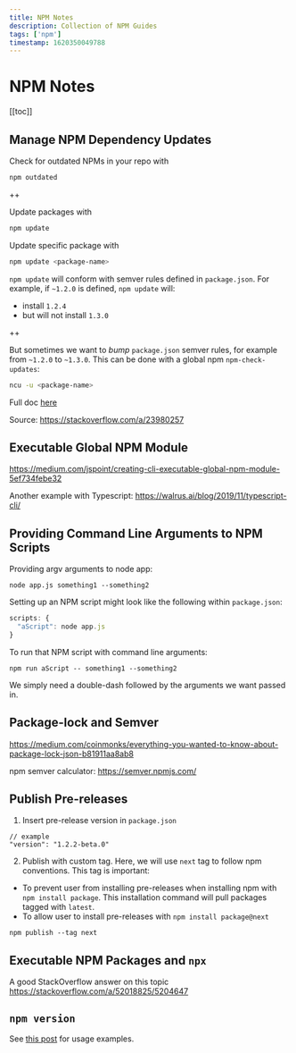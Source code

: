 ```yaml
---
title: NPM Notes
description: Collection of NPM Guides
tags: ['npm']
timestamp: 1620350049788
---
```


# NPM Notes

[[toc]]

## Manage NPM Dependency Updates

Check for outdated NPMs in your repo with

```sh
npm outdated
```

++

Update packages with

```sh
npm update
```

Update specific package with

```sh
npm update <package-name>
```

`npm update` will conform with semver rules defined in `package.json`. For example, if `~1.2.0` is defined, `npm update` will:

- install `1.2.4`
- but will not install `1.3.0`

++

But sometimes we want to _bump_ `package.json` semver rules, for example from `~1.2.0` to `~1.3.0`. This can be done with a global npm `npm-check-updates`:

```sh
ncu -u <package-name>
```

Full doc [here](https://github.com/raineorshine/npm-check-updates#npm-check-updates)

Source: <https://stackoverflow.com/a/23980257>

## Executable Global NPM Module

<https://medium.com/jspoint/creating-cli-executable-global-npm-module-5ef734febe32>

Another example with Typescript:
<https://walrus.ai/blog/2019/11/typescript-cli/>

## Providing Command Line Arguments to NPM Scripts

Providing argv arguments to node app:

`node app.js something1 --something2`

Setting up an NPM script might look like the following within `package.json`:

```js
scripts: {
  "aScript": node app.js
}
```

To run that NPM script with command line arguments:

`npm run aScript -- something1 --something2`

We simply need a double-dash followed by the arguments we want passed in.

## Package-lock and Semver

<https://medium.com/coinmonks/everything-you-wanted-to-know-about-package-lock-json-b81911aa8ab8>

npm semver calculator:
<https://semver.npmjs.com/>

## Publish Pre-releases

1. Insert pre-release version in `package.json`

```
// example
"version": "1.2.2-beta.0"
```

2. Publish with custom tag. Here, we will use `next` tag to follow npm conventions. This tag is important:

- To prevent user from installing pre-releases when installing npm with `npm install package`. This installation command will pull packages tagged with `latest`.
- To allow user to install pre-releases with `npm install package@next`

```
npm publish --tag next
```

## Executable NPM Packages and `npx`

A good StackOverflow answer on this topic <https://stackoverflow.com/a/52018825/5204647>

## `npm version`

See [this post](https://jasonraimondi.com/posts/use-the-npm-version-command-to-semantically-version-your-node-project/) for usage examples.

<PostDate />
<PageTags />
